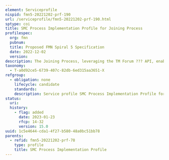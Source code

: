 ```yaml
---
element: Serviceprofile
nispid: fmn5-20221202-prf-190
url: /serviceprofile/fmn5-20221202-prf-190.html
sptype: coi
title: SMC Process Implementation Profile for Joining Process
profilespec:
  org: fmn
  pubnum: 
  title: Proposed FMN Spiral 5 Specification
  date: 2022-12-02
  version: 
description: The Joining Process, leveraging the TM Forum ??? API, enables the exchange of federated information between Mission Network Participants during the joining of missions.
taxonomy:
  - T-a0d92ce5-6739-407c-82db-6ed315aa3651-X
refgroup:
  - obligation: none
    lifecycle: candidate
    standards: 
    description: Service profile SMC Process Implementation Profile for Joining Process does not refer to any standard.
status:
  uri: 
  history: 
    - flag: added
      date: 2023-01-23
      rfcp: 14-32
      version: 15.0
uuid: 1c5e4644-cda1-4f27-b580-48a0bc51bb78
parents:
  - refid: fmn5-20221202-prf-78
    type: profile
    title: SMC Process Implementation Profile
---
```

